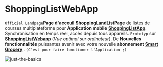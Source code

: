 # ShoppingListWebApp
`Official Landpage`**Page d'acceuil** **[ShoppingLandListPage](https://shoppland.netlify.app/)** de listes de courses multiplateforme pour **Application mobile** **[ShoppingListApp](https://github.com/paguielng/ShoppingListApp/)**. Synchronisation en temps réel, accès depuis tous appareils. 
`Prototyp` sur **[ShoppingListWebapp](https://shoppiweb.netlify.app/)** 
(*Vue optimal sur ordinateur*). De **Nouvelles fonctionnalités** puissantes avenir avec votre nouvelle **abonnement**  **[Smart Grocery](https://grocerlistapp.netlify.app/)** . `(C'est pour faire fonctioner l'Application ;)`

![just-the-basics](https://github.com/paguielng/ShoppingListCloud/blob/main/images/shopplistapp.jpg)
